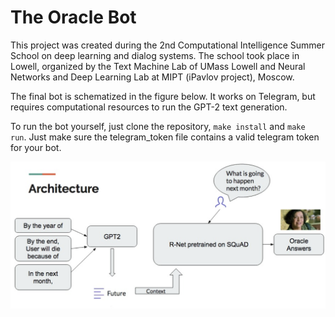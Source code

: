# The Oracle Bot

This project was created during the 2nd Computational Intelligence Summer School on deep learning and dialog systems. The school took place in Lowell, organized by the Text Machine Lab of UMass Lowell and Neural Networks and Deep Learning Lab at MIPT (iPavlov project), Moscow.

The final bot is schematized in the figure below. It works on Telegram, but requires computational resources to run the GPT-2 text generation. 

To run the bot yourself, just clone the repository, `make install` and `make run`. Just make sure the telegram_token file contains a valid telegram token for your bot. 

![sketch](model_sketch.png)
